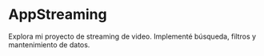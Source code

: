 # AppStreaming
Explora mi proyecto de streaming de video. Implementé búsqueda, filtros y mantenimiento de datos.
